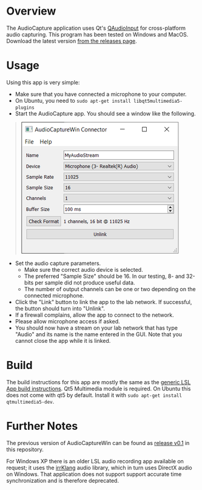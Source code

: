 # Overview

The AudioCapture application uses Qt's [QAudioInput](https://doc.qt.io/qt-5/qaudioinput.html) for cross-platform audio capturing. This program has been tested on Windows and MacOS. Download the latest version [from the releases page](https://github.com/labstreaminglayer/App-AudioCapture/releases).

# Usage
Using this app is very simple:

  * Make sure that you have connected a microphone to your computer.
  * On Ubuntu, you need to `sudo apt-get install libqt5multimedia5-plugins`
  * Start the AudioCapture app. You should see a window like the following.
> ![audiocapture.PNG](audiocapture.PNG)
  * Set the audio capture parameters.
    * Make sure the correct audio device is selected.
    * The preferred "Sample Size" should be 16. In our testing, 8- and 32-bits per sample did not produce useful data.
    * The number of output channels can be one or two depending on the connected microphone.
  * Click the "Link" button to link the app to the lab network. If successful, the button should turn into "Unlink".
  * If a firewall complains, allow the app to connect to the network.
  * Please allow microphone access if asked.
  * You should now have a stream on your lab network that has type "Audio" and its name is the name entered in the GUI. Note that you cannot close the app while it is linked.

# Build

The build instructions for this app are mostly the same as the [generic LSL App build instructions](https://labstreaminglayer.readthedocs.io/dev/app_build.html).
Qt5 Multimedia module is required. On Ubuntu this does not come with qt5 by default. Install it with `sudo apt-get install qtmultimedia5-dev`.


# Further Notes

The previous version of AudioCaptureWin can be found as [release v0.1](https://github.com/labstreaminglayer/App-AudioCapture/releases/tag/v0.1) in this repository.

For Windows XP there is an older LSL audio recording app available on request; it uses the [irrKlang](http://www.ambiera.com/irrklang/) audio library, which in turn uses DirectX audio on Windows. That application does not support support accurate time synchronization and is therefore deprecated.
